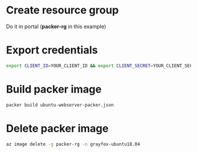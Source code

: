 # Create resource group
Do it in portal (**packer-rg** in this example)

# Export credentials
```bash
export CLIENT_ID=YOUR_CLIENT_ID && export CLIENT_SECRET=YOUR_CLIENT_SECRET && export SUBSCRIPTION_ID=YOUR_SUBSCRIPTION_ID
```

# Build packer image
```bash
packer build ubuntu-webserver-packer.json
```

# Delete packer image
```bash
az image delete -g packer-rg -n grayfox-ubuntu18.04
```